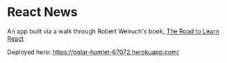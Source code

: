 # React News

An app built via a walk through Robert Weiruch's book, [The Road to Learn React](https://leanpub.com/the-road-to-learn-react)

Deployed here: https://polar-hamlet-67072.herokuapp.com/

